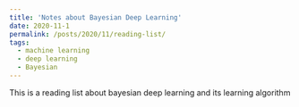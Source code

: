 ```yaml
---
title: 'Notes about Bayesian Deep Learning'
date: 2020-11-1
permalink: /posts/2020/11/reading-list/
tags:
  - machine learning
  - deep learning
  - Bayesian 
---
```


This is a reading list about bayesian deep learning and its learning algorithm